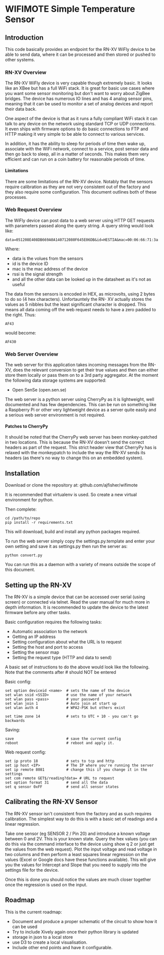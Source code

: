 # WIFIMOTE Simple Temperature Sensor

## Introduction

This code basically provides an endpoint for the RN-XV WiFly device to be able
to send data, where it can be processed and then stored or pushed to other
systems.

### RN-XV Overview

The RN-XV WiFly device is very capable though extremely basic. It looks like
an XBee but has a full WiFi stack. It is great for basic use cases where you 
want some sensor monitoring but don't want to worry about ZigBee bridges. The 
device has numerous IO lines and has 4 analog sensor pins, meaning that it can 
be used to monitor a set of analog devices and report their data back.

One aspect of the device is that as it runs a fully compliant WiFi stack it can
talk to any device on the network using standard TCP or UDP connections. It even
ships with firmware options to do basic connections to FTP and HTTP making it
very simple to be able to connect to various services.

In addition, it has the ability to sleep for periods of time then wake up,
associate with the WiFi network, connect to a service, post sensor data and then
go back to sleep, all in a matter of seconds. This makes them very efficient and
can run on a coin battery for reasonable periods of time.

#### Limitations

There are some limitations of the RN-XV device. Notably that the sensors
require calibration as they are not very consistent out of the factory and they
also require some configuration. This document outlines both of these processes.

### Web Request Overview

The WiFly device can post data to a web server using HTTP GET requests with 
parameters passed along the query string. A query string would look like:

    data=051208E408DB669A0A140712080F645E06DB&id=HESTIA&mac=00:06:66:71:3a:d2&bss=00:23:54:27:b1:fb&rtc=567e9&bat=2461&io=510&wake=2&seq=1&cnt=49f&rssi=b3

Where:

* data is the volues from the sensors
* id is the device ID
* mac is the mac address of the device
* rssi is the signal strength
* and all the other data can be looked up in the datasheet as it's not as useful

The data from the sensors is encoded in HEX, as microvolts, using 2 bytes to do 
so (4 hex characters). Unfortauntely the RN- XV actually stores the values as 
5 nibbles but the least significant character is dropped. This means all data 
coming off the web request needs to have a zero padded to the right. Thus:

    AF43

would become:

    AF430

### Web Server Overview

The web server for this application takes incoming messages from the RN-XV,
does the relevant conversion to get their true values and then can either
store them locally or pass them on to a 3rd party aggregator. At the moment
the following data storage systems are supported:

* Open SenSe (open.sen.se)

The web server is a python server using CherryPy as it is lightweight, well
documented and has few dependencies. This can be run on something like a 
Raspberry Pi or other very lightweight device as a server quite easily and a
serious web server environment is not required.

#### Patches to CherryPy

It should be noted that the CherryPy web server has been monkey-patched in two
locations. This is because the RN-XV doesn't send the correct headers as part
of the request. This strict header view that CherryPy has is relaxed with the
monkeypatch to include the way the RN-XV sends its headers (as there's no way
to change this on an embedded system).

## Installation

Download or clone the repository at: github.com/ajfisher/wifimote

It is recommended that virtualenv is used. So create a new virtual environment
for python.

Then complete:

    cd /path/to/repo
    pip install -r requirements.txt

This will download, build and install any python packages required.

To run the web server simply copy the settings.py.template and enter your own
setting and save it as settings.py then run the server as:

    python convert.py

You can run this as a daemon with a variety of means outside the scope of this
document. 

## Setting up the RN-XV

The RN-XV is a simple device that can be accessed over serial (using screen) or
connected via telnet. Read the user manual for much more in depth information.
It is recommended to update the device to the latest firmware before any other
tasks.

Basic configuration requires the following tasks:

* Automatic association to the network
* Getting an IP address
* Setting configuration about what the URL is to request
* Setting the host and port to access
* Setting the sensor map
* Setting the request type (HTTP and data to send)

A basic set of instructions to do the above would look like the following. Note
that the comments after # should NOT be entered

Basic config:

    set option deviceid <name>  # sets the name of the device
    set wlan ssid <SSID>        # use the name of your network
    set wlan pass <pass>        # your password
    set wlan join 1             # Auto join at start up
    set wlan auth 4             # WPA2-PSK but others exist

    set time zone 14            # sets to UTC + 10 - you can't go backwards

Saving:

    save                        # save the current config
    reboot                      # reboot and apply it.

Web request config:

    set ip proto 18             # sets to tcp and http
    set ip host <IP>            # The IP where you're running the server
    set ip remote 8081          # change this if you change it in the settings
    set com remote GET$/reading?data= # URL to request
    set option format 31        # send all the data
    set q sensor 0xFF           # send all sensor states


## Calibrating the RN-XV Sensor

The RN-XV sensor isn't consistent from the factory and as such requires
calibration. The simplest way to do this is with a basic set of readings and
a linear regression. 

Take one sensor (eg SENSOR 2 / Pin 20) and introduce a known voltage between
0 and 2V. This is your known state. Query the hex values (you can do this
via the command interface to the device using show q 2 or just get the values
from the web request). Plot the input voltage and read voltage in two columns
and then perform a least squares linear regression on the values (Excel or Google
docs have these functions available). This will give you the values for
Intercept and Slope that you need to supply into the settings file for the device.

Once this is done you should notice the values are much closer together once
the regression is used on the input. 

## Roadmap

This is the current roadmap:

* Document and produce a proper schematic of the circuit to show how it can be used
* Try to include Xively again once their python library is updated
* storage in json to a local store
* use D3 to create a local visualisation.
* Include other end points and have it configurable.



